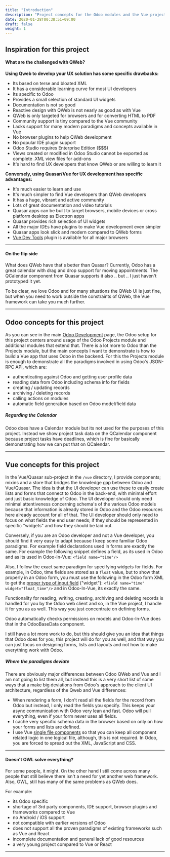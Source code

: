 ```yaml
---
title: "Introduction"
description: "Project concepts for the Odoo modules and the Vue project together"
date: 2020-01-28T00:38:51+09:00
draft: false
weight: 1
---
```


## Inspiration for this project

#### What are the challenged with QWeb?  
  
**Using Qweb to develop your UX solution has some specific drawbacks:**

 - Its based on terse and bloated XML
 - It has a considerable learning curve for most UI developers
 - Its specific to Odoo
 - Provides a small selection of standard UI widgets
 - Documentation is not so good
 - Reactive design with QWeb is not nearly as good as with Vue
 - QWeb is only targeted for browsers and for converting HTML to PDF
 - Community support is tiny compared to the Vue community
 - Lacks support for many modern paradigms and concepts available in Vue
 - No browser plugins to help QWeb development
 - No popular IDE plugin support
 - Odoo Studio requires Enterprise Edition ($$$)
 - Views created or modified in Odoo Studio cannot be exported as complete .XML view files for add-ons
 - It's hard to find UX developers that know QWeb or are willing to learn it
 
**Conversely, using Quasar/Vue for UX development has specific advantages:**

 - It's much easier to learn and use
 - It's much simpler to find Vue developers than QWeb developers
 - It has a huge, vibrant and active community
 - Lots of great documentation and video tutorials
 - Quasar apps can be built to target browsers, mobile devices or cross platform desktop as Electron apps
 - Quasar provides rich selection of UI widgets
 - All the major IDEs have plugins to make Vue development even simpler
 - Quasar apps look slick and modern compared to QWeb forms
 - [Vue Dev Tools](https://github.com/vuejs/vue-devtools) plugin is available for all major browsers 

---

#### On the flip side

What does QWeb have that's better than Quasar? Currently, Odoo has a great calendar with drag and drop support for
moving appointments. The QCalendar component from Quasar supports it also .. but .. I just haven't prototyped it yet.

To be clear, we love Odoo and for many situations the QWeb UI is just fine, but when you need to work outside the
constraints of QWeb, the Vue framework can take you much further.

---

## Odoo concepts for this project

As you can see in the main [Odoo Development](/doc/development) page, the Odoo setup for this project centers around
usage of the Odoo Projects module and additional modules that extend that. There is a lot more to Odoo than the Projects
module, but the main concepts I want to demonstrate is how to build a Vue app that uses Odoo in the backend. For this
the Projects module is enough to demonstrate all the paradigms involved in using Odoo's JSON-RPC API, which are:

 - authenticating against Odoo and getting user profile data
 - reading data from Odoo including schema info for fields
 - creating / updating records
 - archiving / deleting records
 - calling actions on modules
 - automatic field generation based on Odoo model/field data

##### Regarding the Calendar

Odoo does have a Calendar module but its not used for the purposes of this project. Instead we show project task data on
the QCalendar component because project tasks have deadlines, which is fine for basically demonstrating how we can put
that on QCalendar. 

---

## Vue concepts for this project

In the Vue/Quasar sub-project in the `/vue` directory, I provide components; mixins and a store that bridges the knowledge
gap between Odoo and Vue/Quasar. The idea is that the UI developer can use these to easily create lists and forms that
connect to Odoo in the back-end, with minimal effort and just basic knowledge of Odoo. The UI developer should only need
minimal attentiveness concerning schema's of the various Odoo models because that information is already stored in Odoo
and the Odoo resources here already account for all of that. The UI developer should only need to focus on what fields
the end user needs; if they should be represented in specific "widgets" and how they should be laid out.

Conversely, if you are an Odoo developer and not a Vue developer, you should find it very easy to adapt because I keep
some familiar Odoo paradigms. For example field declarations used in forms are exactly the same. For example the
following snippet defines a field, as its used in Odoo and as its used in Odoo-In-Vue: `<field name="time"/>`

Also, I follow the exact same paradigm for specifying widgets for fields. For example, in Odoo, time fields are stored
as a `float` value, but to show that properly in an Odoo form, you must use the following in the Odoo form XML to get
the [proper type of input field](https://www.odoo.com/fr_FR/forum/aide-1/question/time-field-in-odoo-124037) ("widget"):
`<field name="time" widget="float_time"/>` and in Odoo-In-Vue, its exactly the same.

Functionality for reading, writing, creating, archiving and deleting records is handled for you by the Odoo web client
and so, in the Vue project, I handle it for you as as well. This way you just concentrate on defining forms.

Odoo automatically checks permissions on models and Odoo-In-Vue does that in the OdooBaseData component.

I still have a lot more work to do, but this should give you an idea that things that Odoo does for you, this project
will do for you as well, and that way you can just focus on designing forms, lists and layouts and not how to make
everything work with Odoo.

##### Where the paradigms deviate

There are obviously major differences between Odoo QWeb and Vue and I am not going to list them all, but instead this is
a very short list of some ways that a make big deviations from Odoo's approach to the client UI architecture, regardless
of the Qweb and Vue differences:

 - When rendering a form, I don't read all the fields for the record from Odoo but instead, I only read the fields you
 specify. This keeps your async communication with Odoo very lean and fast. Odoo will pull everything, even if your form
 never uses all fields. 
 - I cache very specific schema data in the browser based on only on how your forms and lists are defined.
 - I use Vue [single file components](https://vuejs.org/v2/guide/single-file-components.html) so that you can keep all
 component related logic in one logical file, although, this is not required. In Odoo, you are forced to spread out the
 XML, JavaScript and CSS.

---

#### Doesn't OWL solve everything?

For some people, it might. On the other hand I still come across many people that still believe there isn't a need for
yet another web framework. Also, OWL, still has many of the same problems as QWeb does.

For example:

 - its Odoo specific
 - shortage of 3rd party components, IDE support, browser plugins and frameworks compared to Vue
 - no Android / iOS support
 - not compatible with earlier versions of Odoo
 - does not support all the proven paradigms of existing frameworks such as Vue and React
 - incomplete documentation and general lack of good resources
 - a very young project compared to Vue or React

---
